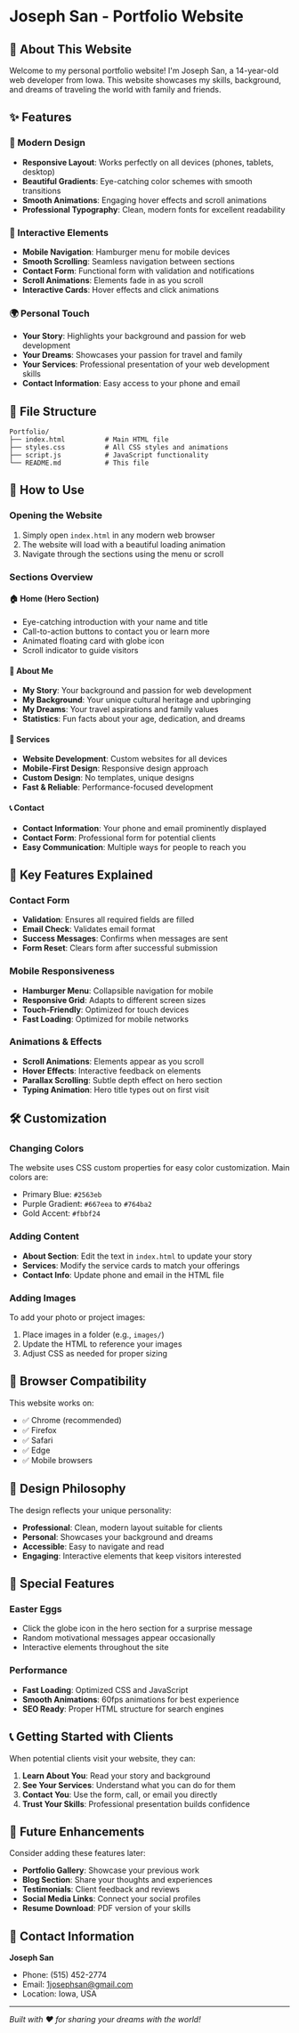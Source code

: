 # Joseph San - Portfolio Website

## 🌟 About This Website

Welcome to my personal portfolio website! I'm Joseph San, a 14-year-old web developer from Iowa. This website showcases my skills, background, and dreams of traveling the world with family and friends.

## ✨ Features

### 🎨 Modern Design
- **Responsive Layout**: Works perfectly on all devices (phones, tablets, desktop)
- **Beautiful Gradients**: Eye-catching color schemes with smooth transitions
- **Smooth Animations**: Engaging hover effects and scroll animations
- **Professional Typography**: Clean, modern fonts for excellent readability

### 📱 Interactive Elements
- **Mobile Navigation**: Hamburger menu for mobile devices
- **Smooth Scrolling**: Seamless navigation between sections
- **Contact Form**: Functional form with validation and notifications
- **Scroll Animations**: Elements fade in as you scroll
- **Interactive Cards**: Hover effects and click animations

### 🌍 Personal Touch
- **Your Story**: Highlights your background and passion for web development
- **Your Dreams**: Showcases your passion for travel and family
- **Your Services**: Professional presentation of your web development skills
- **Contact Information**: Easy access to your phone and email

## 📁 File Structure

```
Portfolio/
├── index.html          # Main HTML file
├── styles.css          # All CSS styles and animations
├── script.js           # JavaScript functionality
└── README.md           # This file
```

## 🚀 How to Use

### Opening the Website
1. Simply open `index.html` in any modern web browser
2. The website will load with a beautiful loading animation
3. Navigate through the sections using the menu or scroll

### Sections Overview

#### 🏠 Home (Hero Section)
- Eye-catching introduction with your name and title
- Call-to-action buttons to contact you or learn more
- Animated floating card with globe icon
- Scroll indicator to guide visitors

#### 👤 About Me
- **My Story**: Your background and passion for web development
- **My Background**: Your unique cultural heritage and upbringing
- **My Dreams**: Your travel aspirations and family values
- **Statistics**: Fun facts about your age, dedication, and dreams

#### 💼 Services
- **Website Development**: Custom websites for all devices
- **Mobile-First Design**: Responsive design approach
- **Custom Design**: No templates, unique designs
- **Fast & Reliable**: Performance-focused development

#### 📞 Contact
- **Contact Information**: Your phone and email prominently displayed
- **Contact Form**: Professional form for potential clients
- **Easy Communication**: Multiple ways for people to reach you

## 🎯 Key Features Explained

### Contact Form
- **Validation**: Ensures all required fields are filled
- **Email Check**: Validates email format
- **Success Messages**: Confirms when messages are sent
- **Form Reset**: Clears form after successful submission

### Mobile Responsiveness
- **Hamburger Menu**: Collapsible navigation for mobile
- **Responsive Grid**: Adapts to different screen sizes
- **Touch-Friendly**: Optimized for touch devices
- **Fast Loading**: Optimized for mobile networks

### Animations & Effects
- **Scroll Animations**: Elements appear as you scroll
- **Hover Effects**: Interactive feedback on elements
- **Parallax Scrolling**: Subtle depth effect on hero section
- **Typing Animation**: Hero title types out on first visit

## 🛠️ Customization

### Changing Colors
The website uses CSS custom properties for easy color customization. Main colors are:
- Primary Blue: `#2563eb`
- Purple Gradient: `#667eea` to `#764ba2`
- Gold Accent: `#fbbf24`

### Adding Content
- **About Section**: Edit the text in `index.html` to update your story
- **Services**: Modify the service cards to match your offerings
- **Contact Info**: Update phone and email in the HTML file

### Adding Images
To add your photo or project images:
1. Place images in a folder (e.g., `images/`)
2. Update the HTML to reference your images
3. Adjust CSS as needed for proper sizing

## 📱 Browser Compatibility

This website works on:
- ✅ Chrome (recommended)
- ✅ Firefox
- ✅ Safari
- ✅ Edge
- ✅ Mobile browsers

## 🎨 Design Philosophy

The design reflects your unique personality:
- **Professional**: Clean, modern layout suitable for clients
- **Personal**: Showcases your background and dreams
- **Accessible**: Easy to navigate and read
- **Engaging**: Interactive elements that keep visitors interested

## 🌟 Special Features

### Easter Eggs
- Click the globe icon in the hero section for a surprise message
- Random motivational messages appear occasionally
- Interactive elements throughout the site

### Performance
- **Fast Loading**: Optimized CSS and JavaScript
- **Smooth Animations**: 60fps animations for best experience
- **SEO Ready**: Proper HTML structure for search engines

## 📞 Getting Started with Clients

When potential clients visit your website, they can:
1. **Learn About You**: Read your story and background
2. **See Your Services**: Understand what you can do for them
3. **Contact You**: Use the form, call, or email you directly
4. **Trust Your Skills**: Professional presentation builds confidence

## 🔮 Future Enhancements

Consider adding these features later:
- **Portfolio Gallery**: Showcase your previous work
- **Blog Section**: Share your thoughts and experiences
- **Testimonials**: Client feedback and reviews
- **Social Media Links**: Connect your social profiles
- **Resume Download**: PDF version of your skills

## 📧 Contact Information

**Joseph San**
- Phone: (515) 452-2774
- Email: 1josephsan@gmail.com
- Location: Iowa, USA

---

*Built with ❤️ for sharing your dreams with the world!*
